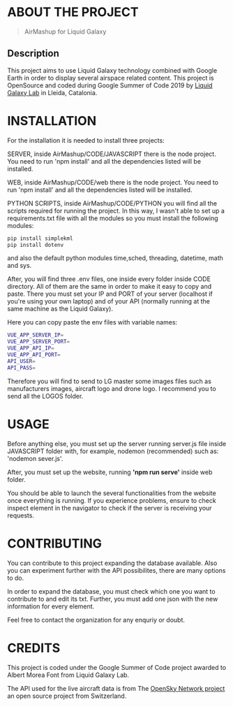 # ABOUT THE PROJECT

> AirMashup for Liquid Galaxy

## Description
This project aims to use Liquid Galaxy technology combined with Google Earth in order to display several airspace related content. This project is OpenSource and coded during Google Summer of Code 2019 by [Liquid Galaxy Lab](https://www.liquidgalaxy.eu) in Lleida, Catalonia.


# INSTALLATION
For the installation it is needed to install three projects:

SERVER, inside AirMashup/CODE/JAVASCRIPT there is the node project. You need to run 'npm install' and all the dependencies listed will be installed.

WEB, inside AirMashup/CODE/web there is the node project. You need to run 'npm install' and all the dependencies listed will be installed.

PYTHON SCRIPTS, inside AirMashup/CODE/PYTHON you will find all the scripts required for running the project. In this way, I wasn't able to set up a requirements.txt file with all the modules so you must install the following modules:

```sh
pip install simplekml
pip install dotenv
```
and also the default python modules time,sched, threading, datetime, math and sys.

After, you will find three .env files, one inside every folder inside CODE directory. All of them are the same in order to make it easy to copy and paste. There you must set your IP and PORT of your server (localhost if you're using your own laptop) and of your API (normally running at the same machine as the Liquid Galaxy).

Here you can copy paste the env files with variable names:

```sh
VUE_APP_SERVER_IP=
VUE_APP_SERVER_PORT=
VUE_APP_API_IP=
VUE_APP_API_PORT=
API_USER=
API_PASS=
```
Therefore you will find to send to LG master some images files such as manufacturers images, aircraft logo and drone logo. I recommend you to send all the LOGOS folder.

# USAGE
Before anything else, you must set up the server running server.js file inside JAVASCRIPT folder with, for example, nodemon (recommended) such as: 'nodemon sever.js'.

After, you must set up the website, running **'npm run serve'** inside web folder.

You should be able to launch the several functionalities from the website once everything is running. If you experience problems, ensure to check inspect element in the navigator to check if the server is receiving your requests.


# CONTRIBUTING
You can contribute to this project expanding the database available. Also you can experiment further with the API possibilites, there are many options to do.

In order to expand the database, you must check which one you want to contribute to and edit its txt. Further, you must add one json with the new information for every element.

Feel free to contact the organization for any enquriy or doubt.


# CREDITS
This project is coded under the Google Summer of Code project awarded to Albert Morea Font from Liquid Galaxy Lab.

The API used for the live aircraft data is from The [OpenSky Network project](http://www.opensky-network.org) an open source project from Switzerland.
